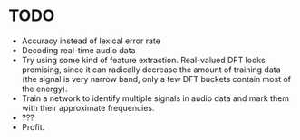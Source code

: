 # TODO

* Accuracy instead of lexical error rate
* Decoding real-time audio data
* Try using some kind of feature extraction. Real-valued DFT looks
  promising, since it can radically decrease the amount of training
  data (the signal is very narrow band, only a few DFT buckets
  contain most of the energy).
* Train a network to identify multiple signals in audio data and
  mark them with their approximate frequencies.
* ???
* Profit.
